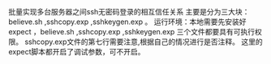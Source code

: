 批量实现多台服务器之间ssh无密码登录的相互信任关系 
主要是分为三大块：believe.sh ,sshcopy.exp ,sshkeygen.exp 。
运行环境：本地需要先安装好expect ，believe.sh ,sshcopy.exp ,sshkeygen.exp 三个文件都要具有可执行权限。
sshcopy.exp文件的第七行需要注意,根据自己的情况进行是否注释。
这里的expect脚本都开启了调试参数，可不开启。


